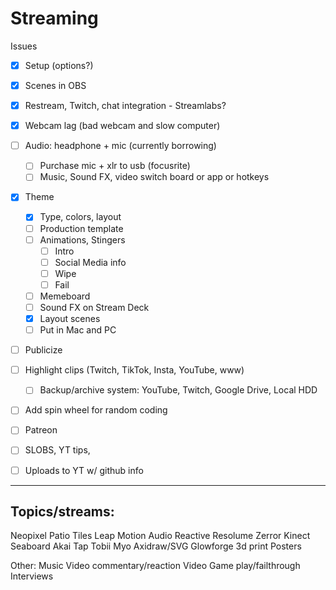 # Streaming 

Issues
  - [X] Setup (options?)
  - [X] Scenes in OBS
  - [X] Restream, Twitch, chat integration - Streamlabs?
  - [X] Webcam lag (bad webcam and slow computer)
  
  - [ ] Audio: headphone + mic (currently borrowing)
    - [ ] Purchase mic + xlr to usb (focusrite)
    - [ ] Music, Sound FX, video switch board or app or hotkeys
    
  - [X] Theme
    - [X] Type, colors, layout
    - [ ] Production template
    - [ ] Animations, Stingers
      - [ ] Intro
      - [ ] Social Media info
      - [ ] Wipe
      - [ ] Fail
    - [ ] Memeboard
    - [ ] Sound FX on Stream Deck
    - [X] Layout scenes
    - [ ] Put in Mac and PC
    
  - [ ] Publicize
  
  - [ ] Highlight clips (Twitch, TikTok, Insta, YouTube, www)
    - [ ] Backup/archive system: YouTube, Twitch, Google Drive, Local HDD
    
  - [ ] Add spin wheel for random coding
  
  - [ ] Patreon
  - [ ] SLOBS, YT tips, 
  
  - [ ] Uploads to YT w/ github info
  
-------------

## Topics/streams:
Neopixel
Patio Tiles
Leap Motion
Audio Reactive
Resolume
Zerror
Kinect
Seaboard
Akai
Tap
Tobii
Myo
Axidraw/SVG
Glowforge
3d print
Posters

Other:
Music Video commentary/reaction
Video Game play/failthrough
Interviews


